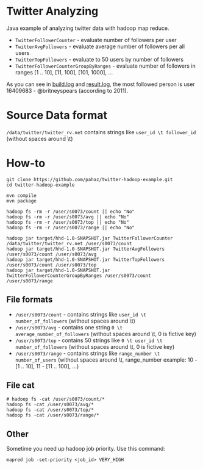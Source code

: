# Twitter Analyzing

Java example of analyzing twitter data with hadoop map reduce.

 - `TwitterFollowerCounter` - evaluate number of followers per user
 - `TwitterAvgFollowers` - evaluate average number of followers per all users
 - `TwitterTopFollowers` - evaluate to 50 users by number of followers
 - `TwitterFollowerCounterGroupByRanges` - evaluate number of followers in ranges [1 .. 10], [11, 100], [101, 1000], ...

As you can see in [build.log]() and [result.log](), the most followed person is user 16409683 - @britneyspears (according to 2011).

# Source Data format
`/data/twitter/twitter_rv.net` contains strings like `user_id \t follower_id` (without spaces around \t)

# How-to

    git clone https://github.com/pahaz/twitter-hadoop-example.git
    cd twitter-hadoop-example
    
    mvn compile
    mvn package
    
    hadoop fs -rm -r /user/s0073/count || echo "No"
    hadoop fs -rm -r /user/s0073/avg || echo "No"
    hadoop fs -rm -r /user/s0073/top || echo "No"
    hadoop fs -rm -r /user/s0073/range || echo "No"
    
    hadoop jar target/hhd-1.0-SNAPSHOT.jar TwitterFollowerCounter /data/twitter/twitter_rv.net /user/s0073/count
    hadoop jar target/hhd-1.0-SNAPSHOT.jar TwitterAvgFollowers /user/s0073/count /user/s0073/avg
    hadoop jar target/hhd-1.0-SNAPSHOT.jar TwitterTopFollowers /user/s0073/count /user/s0073/top
    hadoop jar target/hhd-1.0-SNAPSHOT.jar TwitterFollowerCounterGroupByRanges /user/s0073/count /user/s0073/range

## File formats

 - `/user/s0073/count` - contains strings like `user_id \t number_of_followers` (without spaces around \t)
 - `/user/s0073/avg` - contains one string `0 \t average_number_of_followers` (without spaces around \t, 0 is fictive key)
 - `/user/s0073/top` - contains 50 strings like `0 \t user_id \t number_of_followers` (without spaces around \t, 0 is fictive key)
 - `/user/s0073/range` - contains strings like `range_number \t number_of_users` (without spaces around \t, range_number example: 10 - [1 .. 10], 11 - [11 .. 100], ...)

## File cat

    # hadoop fs -cat /user/s0073/count/*
    hadoop fs -cat /user/s0073/avg/*
    hadoop fs -cat /user/s0073/top/*
    hadoop fs -cat /user/s0073/range/*

## Other

Sometime you need up hadoop job priority. Use this command:

    mapred job -set-priority <job_id> VERY_HIGH
